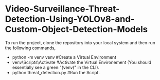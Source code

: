 # Video-Surveillance-Threat-Detection-Using-YOLOv8-and-Custom-Object-Detection-Models

To run the project, clone the repository into your local system and then run the following commands,

- python -m venv venv #Create a Virtual Environment
- venv\Scripts\Activate #Activate the Virtual Environement (You should essentially see a green "(venv)" in the CLI).
- python threat_detection.py #Run the Script.

